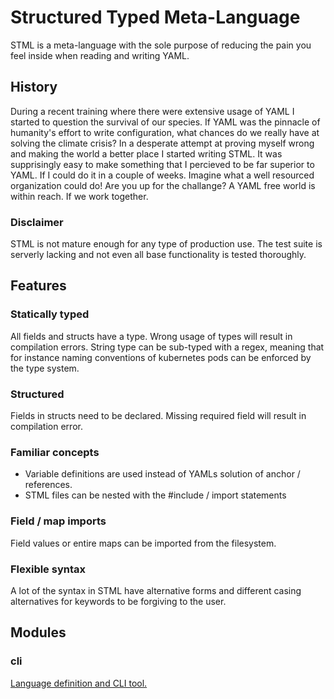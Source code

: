 # Structured Typed Meta-Language
STML is a meta-language with the sole purpose of reducing the pain you feel inside
when reading and writing YAML.

## History
During a recent training where there were extensive usage of YAML I started to question the survival of our species. If YAML was the pinnacle of humanity's effort to write configuration, what chances do we really have at solving the climate crisis?
In a desperate attempt at proving myself wrong and making the world a better place I started writing STML. It was supprisingly easy to make something that I percieved to be far superior to YAML. If I could do it in a couple of weeks. Imagine what a well resourced organization could do! 
Are you up for the challange? 
A YAML free world is within reach. 
If we work together.

### Disclaimer
STML is not mature enough for any type of production use. The test suite is serverly lacking and not even all base functionality is tested thoroughly. 

## Features
### Statically typed
All fields and structs have a type. Wrong usage of types will result in compilation errors.
String type can be sub-typed with a regex, meaning that for instance naming conventions of kubernetes pods can be enforced by the type system. 

### Structured
Fields in structs need to be declared. Missing required field will result in compilation error.

### Familiar concepts
* Variable definitions are used instead of YAMLs solution of anchor / references.
* STML files can be nested with the #include / import statements

### Field / map imports
Field values or entire maps can be imported from the filesystem.

### Flexible syntax
A lot of the syntax in STML have alternative forms and different casing alternatives for keywords
to be forgiving to the user.  

## Modules
### cli
[Language definition and CLI tool.](https://github.com/bysse/stml/tree/master/cli)
